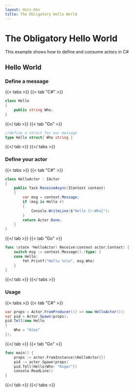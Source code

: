 ```yaml
---
layout: docs.hbs
title: The Obligatory Hello World
---
```

#  The Obligatory Hello World
This example shows how to define and consume actors in C#

## Hello World 

### Define a message

{{< tabs >}}
{{< tab "C#" >}}
```csharp
class Hello
{
    public string Who;
}
```
{{</ tab >}}
{{< tab "Go" >}}
```go
//define a struct for our message
type Hello struct{ Who string }
```
{{</ tab >}}
{{</ tabs >}}

### Define your actor

{{< tabs >}}
{{< tab "C#" >}}
```csharp
class HelloActor : IActor
{
    public Task ReceiveAsync(IContext context)
    {
        var msg = context.Message;
        if (msg is Hello r)
        {
            Console.WriteLine($"Hello {r.Who}");
        }
        return Actor.Done;
    }
}
```
{{</ tab >}}
{{< tab "Go" >}}
```go
func (state *HelloActor) Receive(context actor.Context) {
    switch msg := context.Message().(type) {
    case Hello:
        fmt.Printf("Hello %v\n", msg.Who)
    }
}
```
{{</ tab >}}
{{</ tabs >}}

### Usage

{{< tabs >}}
{{< tab "C#" >}}
```csharp
var props = Actor.FromProducer(() => new HelloActor());
var pid = Actor.Spawn(props);
pid.Tell(new Hello
{
    Who = "Alex"
});
```
{{</ tab >}}
{{< tab "Go" >}}
```go
func main() {
    props := actor.FromInstance(&HelloActor{})
    pid := actor.Spawn(props)
    pid.Tell(Hello{Who: "Roger"})
    console.ReadLine()
}
```
{{</ tab >}}
{{</ tabs >}}